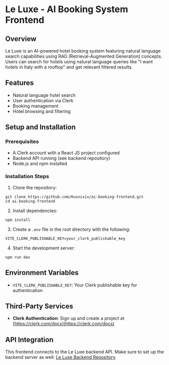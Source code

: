 # Le Luxe - AI Booking System Frontend

## Overview
Le Luxe is an AI-powered hotel booking system featuring natural language search capabilities using RAG (Retrieval-Augmented Generation) concepts. Users can search for hotels using natural language queries like "I want hotels in Italy with a rooftop" and get relevant filtered results.

## Features
- Natural language hotel search
- User authentication via Clerk
- Booking management
- Hotel browsing and filtering

## Setup and Installation

### Prerequisites
- A Clerk account with a React JS project configured
- Backend API running (see backend repository)
- Node.js and npm installed

### Installation Steps
1. Clone the repository:
```
git clone https://github.com/Husnixix/ai-booking-frontend.git
cd ai-booking-frontend
```

2. Install dependencies:
```
npm install
```

3. Create a `.env` file in the root directory with the following:
```
VITE_CLERK_PUBLISHABLE_KEY=your_clerk_publishable_key
```

4. Start the development server:
```
npm run dev
```

## Environment Variables
- `VITE_CLERK_PUBLISHABLE_KEY`: Your Clerk publishable key for authentication

## Third-Party Services
- **Clerk Authentication**: Sign up and create a project at [https://clerk.com/docs](https://clerk.com/docs)

## API Integration
This frontend connects to the Le Luxe backend API. Make sure to set up the backend server as well:
[Le Luxe Backend Repository](https://github.com/Husnixix/ai-shortlisting-backend.git)
